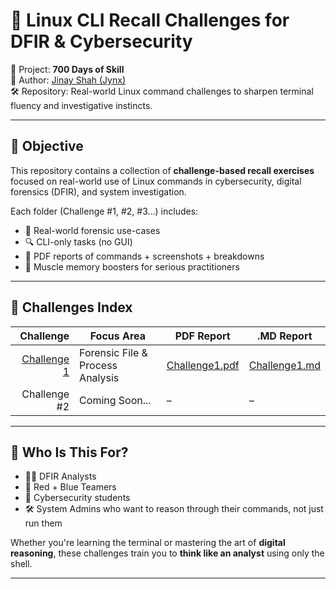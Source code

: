 # 🧠 Linux CLI Recall Challenges for DFIR & Cybersecurity

📅 Project: **700 Days of Skill**  
🔗 Author: [Jinay Shah (Jynx)](https://github.com/jynxora)  
🛠️ Repository: Real-world Linux command challenges to sharpen terminal fluency and investigative instincts.

---

## 🎯 Objective

This repository contains a collection of **challenge-based recall exercises** focused on real-world use of Linux commands in cybersecurity, digital forensics (DFIR), and system investigation.

Each folder (Challenge #1, #2, #3...) includes:
- 📝 Real-world forensic use-cases  
- 🔍 CLI-only tasks (no GUI)  
- 📄 PDF reports of commands + screenshots + breakdowns  
- 🧠 Muscle memory boosters for serious practitioners

---

## 📂 Challenges Index

| Challenge | Focus Area | PDF Report | .MD Report |
|----------:|------------|------------|-------------------|
| [Challenge 1](./Challenge1) | Forensic File & Process Analysis | [Challenge1.pdf](./Challenge1/Challenge1.pdf) | [Challenge1.md](./Challenge1/Challenge1.md) |
| Challenge #2 | Coming Soon... | – | – |

---

## 🧠 Who Is This For?

- 🧑‍💻 DFIR Analysts  
- 🔐 Red + Blue Teamers  
- 🧪 Cybersecurity students  
- 🛠️ System Admins who want to reason through their commands, not just run them

Whether you're learning the terminal or mastering the art of **digital reasoning**, these challenges train you to **think like an analyst** using only the shell.

---
